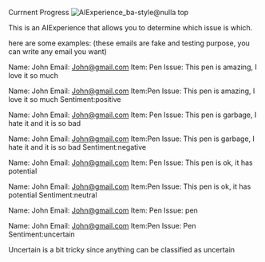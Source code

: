 Currnent Progress
![AIExperience_ba-style@nulla top](https://github.com/Vig270/ScienceAiProject/assets/138379504/886ef1c1-04d5-4dbf-b2dd-6eecc0426ffa)


This is an AIExperience that allows you to determine which issue is which. 


here are some examples: (these emails are fake and testing purpose, you can write any email you want) 


Name: John
Email: John@gmail.com
Item: Pen
Issue: This pen is amazing, I love it so much

Name: John Email: John@gmail.com Item:Pen Issue: This pen is amazing, I love it so much
Sentiment:positive 


Name: John
Email: John@gmail.com
Item: Pen
Issue: This pen is garbage, I hate it and it is so bad

Name: John Email: John@gmail.com Item:Pen Issue: This pen is garbage, I hate it and it is so bad
Sentiment:negative 




Name: John
Email: John@gmail.com
Item: Pen
Issue: This pen is ok, it has potential 

Name: John Email: John@gmail.com Item:Pen Issue:  This pen is ok, it has potential 
Sentiment:neutral 


Name: John
Email: John@gmail.com
Item: Pen
Issue: pen

Name: John Email: John@gmail.com Item:Pen Issue:  Pen
Sentiment:uncertain

Uncertain is a bit tricky since anything can be classified as uncertain 






 

